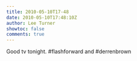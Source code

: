 ```yaml
---
title: 2010-05-10T17-48
date: 2010-05-10T17:48:10Z
author: Lee Turner
showtoc: false
comments: true
---
```


Good tv tonight. #flashforward and #derrenbrown

